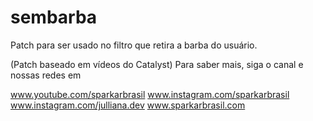 # sembarba
Patch para ser usado no filtro que retira a barba do usuário.

(Patch baseado em vídeos do Catalyst)
Para saber mais, siga o canal e nossas redes em

www.youtube.com/sparkarbrasil www.instagram.com/sparkarbrasil www.instagram.com/julliana.dev www.sparkarbrasil.com
